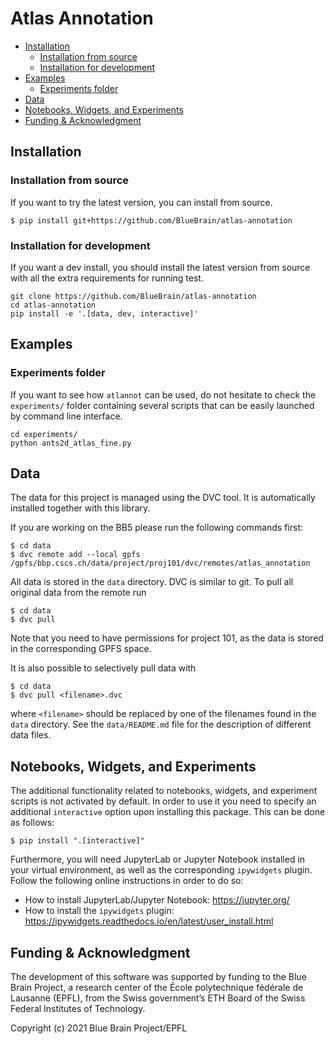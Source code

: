 # Atlas Annotation


* [Installation](#installation)
    * [Installation from source](#installation-from-source)
    * [Installation for development](#installation-for-development)
* [Examples](#examples)
    * [Experiments folder](#experiments-folder)
* [Data](#data)
* [Notebooks, Widgets, and Experiments](#notebooks-widgets-and-experiments)
* [Funding & Acknowledgment](#funding-acknowledgment)

## <a name="installation"></a> Installation

### <a name="installation-from-source"></a> Installation from source
If you want to try the latest version, you can install from source.

```shell
$ pip install git+https://github.com/BlueBrain/atlas-annotation
```

### <a name="installation-for-development"></a> Installation for development
If you want a dev install, you should install the latest version from source with all the extra requirements for running test.

```
git clone https://github.com/BlueBrain/atlas-annotation
cd atlas-annotation
pip install -e '.[data, dev, interactive]'
```

## <a name="examples"></a> Examples

### <a name="experiments-folder"></a> Experiments folder
If you want to see how `atlannot` can be used, do not hesitate to check the `experiments/` folder 
containing several scripts that can be easily launched by command line interface. 

```shell
cd experiments/
python ants2d_atlas_fine.py
```

## <a name="data"></a> Data

The data for this project is managed using the DVC tool. It is automatically
installed together with this library.

If you are working on the BB5 please run the following commands first:
```shell
$ cd data
$ dvc remote add --local gpfs /gpfs/bbp.cscs.ch/data/project/proj101/dvc/remotes/atlas_annotation
```

All data is stored in the `data` directory. DVC is similar to git. To pull all original
data from the remote run
```shell
$ cd data
$ dvc pull
```
Note that you need to have permissions for project 101, as the data is stored
in the corresponding GPFS space.

It is also possible to selectively pull data with
```shell
$ cd data
$ dvc pull <filename>.dvc
```
where `<filename>` should be replaced by one of the filenames found in the `data` directory.
See the `data/README.md` file for the description of different data files.

## <a name="notebooks-widgets-and-experiments"></a> Notebooks, Widgets, and Experiments

The additional functionality related to notebooks, widgets, and experiment
scripts is not activated by default. In order to use it you need to specify
an additional `interactive` option upon installing this package. This can
be done as follows:
```shell
$ pip install ".[interactive]"
```

Furthermore, you will need JupyterLab or Jupyter Notebook installed in your virtual
environment, as well as the corresponding `ipywidgets` plugin. Follow the following
online instructions in order to do so:
- How to install JupyterLab/Jupyter Notebook: https://jupyter.org/
- How to install the `ipywidgets` plugin: https://ipywidgets.readthedocs.io/en/latest/user_install.html

## <a name="funding-acknowledgment"></a> Funding & Acknowledgment

The development of this software was supported by funding to the Blue Brain Project, 
a research center of the École polytechnique fédérale de Lausanne (EPFL), 
from the Swiss government’s ETH Board of the Swiss Federal Institutes of Technology.

Copyright (c) 2021 Blue Brain Project/EPFL